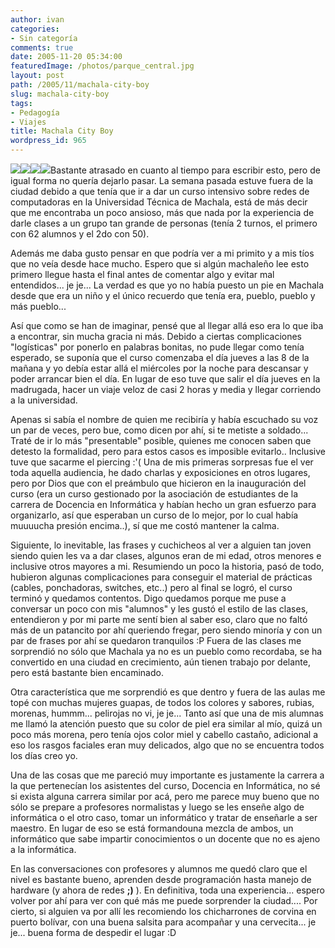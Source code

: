 ```yaml
---
author: ivan
categories:
- Sin categoría
comments: true
date: 2005-11-20 05:34:00
featuredImage: /photos/parque_central.jpg
layout: post
path: /2005/11/machala-city-boy
slug: machala-city-boy
tags:
- Pedagogía
- Viajes
title: Machala City Boy
wordpress_id: 965
---
```


[![](https://photos1.blogger.com/blogger/5311/455/200/parque_central.jpg)](https://photos1.blogger.com/blogger/5311/455/1600/parque_central.jpg)[![](https://photos1.blogger.com/blogger/5311/455/200/enredo%20de%20cables.jpg)](https://photos1.blogger.com/blogger/5311/455/1600/enredo%20de%20cables.jpg)[![](https://photos1.blogger.com/blogger/5311/455/200/clase2.jpg)](https://photos1.blogger.com/blogger/5311/455/1600/clase2.jpg)[![](https://photos1.blogger.com/blogger/5311/455/200/clase1.jpg)](https://photos1.blogger.com/blogger/5311/455/1600/clase1.jpg)Bastante atrasado en cuanto al tiempo para escribir esto, pero de igual forma no quería dejarlo pasar. La semana pasada estuve fuera de la ciudad debido a que tenía que ir a dar un curso intensivo sobre redes de computadoras en la Universidad Técnica de Machala, está de más decir que me encontraba un poco ansioso, más que nada por la experiencia de darle clases a un grupo tan grande de personas (tenía 2 turnos, el primero con 62 alumnos y el 2do con 50).

Además me daba gusto pensar en que podría ver a mi primito y a mis tíos que no veía desde hace mucho. Espero que si algún machaleño lee esto primero llegue hasta el final antes de comentar algo y evitar mal entendidos... je je... La verdad es que yo no había puesto un pie en Machala desde que era un niño y el único recuerdo que tenía era, pueblo, pueblo y más pueblo...

Así que como se han de imaginar, pensé que al llegar allá eso era lo que iba a encontrar, sin mucha gracia ni más. Debido a ciertas complicaciones "logísticas" por ponerlo en palabras bonitas, no pude llegar como tenía esperado, se suponía que el curso comenzaba el día jueves a las 8 de la mañana y yo debía estar allá el miércoles por la noche para descansar y poder arrancar bien el día. En lugar de eso tuve que salir el día jueves en la madrugada, hacer un viaje veloz de casi 2 horas y media y llegar corriendo a la universidad.

Apenas si sabía el nombre de quien me recibiría y había escuchado su voz un par de veces, pero bue, como dicen por ahí, si te metiste a soldado... Traté de ir lo más "presentable" posible, quienes me conocen saben que detesto la formalidad, pero para estos casos es imposible evitarlo.. Inclusive tuve que sacarme el piercing :'( Una de mis primeras sorpresas fue el ver toda aquella audiencia, he dado charlas y exposiciones en otros lugares, pero por Dios que con el preámbulo que hicieron en la inauguración del curso (era un curso gestionado por la asociación de estudiantes de la carrera de Docencia en Informática y habían hecho un gran esfuerzo para organizarlo, así que esperaban un curso de lo mejor, por lo cual había muuuucha presión encima..), sí que me costó mantener la calma.

Siguiente, lo inevitable, las frases y cuchicheos al ver a alguien tan joven siendo quien les va a dar clases, algunos eran de mi edad, otros menores e inclusive otros mayores a mi. Resumiendo un poco la historia, pasó de todo, hubieron algunas complicaciones para conseguir el material de prácticas (cables, ponchadoras, switches, etc..) pero al final se logró, el curso terminó y quedamos contentos. Digo quedamos porque me puse a conversar un poco con mis "alumnos" y les gustó el estilo de las clases, entendieron y por mi parte me sentí bien al saber eso, claro que no faltó más de un patancito por ahí queriendo fregar, pero siendo minoría y con un par de frases por ahí se quedaron tranquilos :P Fuera de las clases me sorprendió no sólo que Machala ya no es un pueblo como recordaba, se ha convertido en una ciudad en crecimiento, aún tienen trabajo por delante, pero está bastante bien encaminado.

Otra característica que me sorprendió es que dentro y fuera de las aulas me topé con muchas mujeres guapas, de todos los colores y sabores, rubias, morenas, hummm... pelirojas no vi, je je... Tanto así que una de mis alumnas me llamó la atención puesto que su color de piel era similar al mío, quizá un poco más morena, pero tenía ojos color miel y cabello castaño, adicional a eso los rasgos faciales eran muy delicados, algo que no se encuentra todos los días creo yo.

Una de las cosas que me pareció muy importante es justamente la carrera a la que pertenecían los asistentes del curso, Docencia en Informática, no sé si exista alguna carrera similar por acá, pero me parece muy bueno que no sólo se prepare a profesores normalistas y luego se les enseñe algo de informática o el otro caso, tomar un informático y tratar de enseñarle a ser maestro. En lugar de eso se está formandouna mezcla de ambos, un informático que sabe impartir conocimientos o un docente que no es ajeno a la informática.

En las conversaciones con profesores y alumnos me quedó claro que el nivel es bastante bueno, aprenden desde programación hasta manejo de hardware (y ahora de redes **;)** ). En definitiva, toda una experiencia... espero volver por ahí para ver con qué más me puede sorprender la ciudad.... Por cierto, si alguien va por allí les recomiendo los chicharrones de corvina en puerto bolívar, con una buena salsita para acompañar y una cervecita... je je... buena forma de despedir el lugar :D